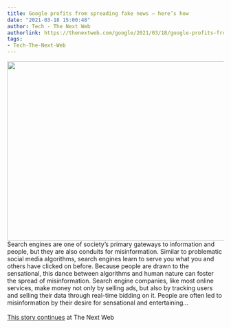 ```yaml
---
title: Google profits from spreading fake news — here’s how
date: "2021-03-18 15:00:48"
author: Tech - The Next Web
authorlink: https://thenextweb.com/google/2021/03/18/google-profits-from-fake-news-heres-syndication/
tags:
- Tech-The-Next-Web
---
```

<img src="https://cdn0.tnwcdn.com/wp-content/blogs.dir/1/files/2021/03/1-copy-35-796x417.jpg" width="796" height="417"><br />Search engines are one of society’s primary gateways to information and people, but they are also conduits for misinformation. Similar to problematic social media algorithms, search engines learn to serve you what you and others have clicked on before. Because people are drawn to the sensational, this dance between algorithms and human nature can foster the spread of misinformation. Search engine companies, like most online services, make money not only by selling ads, but also by tracking users and selling their data through real-time bidding on it. People are often led to misinformation by their desire for sensational and entertaining&#8230; <br><br><a href="https://thenextweb.com/google/2021/03/18/google-profits-from-fake-news-heres-syndication/?utm_source=social&#038;utm_medium=feed&#038;utm_campaign=profeed">This story continues</a> at The Next Web